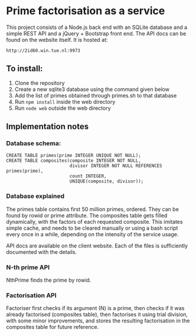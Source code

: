 # Prime factorisation as a service
This project consists of a Node.js back end with an SQLite database and a simple REST API and a jQuery + Bootstrap front end.
The API docs can be found on the website itself.
It is hosted at:
```
http://2id60.win.tue.nl:9973
```
## To install:
1. Clone the repository
2. Create a new sqlite3 database using the command given below
3. Add the list of primes obtained through primes.sh to that database
4. Run `npm install` inside the web directory
5. Run `node web` outside the web directory

## Implementation notes
### Database schema:
```
CREATE TABLE primes(prime INTEGER UNIQUE NOT NULL);
CREATE TABLE composites(composite INTEGER NOT NULL,
                        divisor INTEGER NOT NULL REFERENCES primes(prime),
                        count INTEGER,
                        UNIQUE(composite, divisor));
```

### Database explained
The primes table contains first 50 million primes, ordered. They can be found by rowid or prime 
attribute. The composites table gets filled dynamically, with the factors of each requested 
composite. This imitates simple cache, and needs to be cleared manually or using a bash script 
every once in a while, depending on the intensity of the service usage.

API docs are available on the client website.
Each of the files is sufficiently documented with the details.

### N-th prime API
NthPrime finds the prime by rowid.

### Factorisation API
Factoriser first checks if its argument (N) is a prime, then checks if it was already factorised
(composites table), then factorises it using trial division, with some minor improvements, and 
stores the resulting factorisation in the composites table for future reference.
